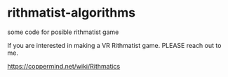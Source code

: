 # rithmatist-algorithms

some code for posible rithmatist game

If you are interested in making a VR Rithmatist game. PLEASE reach out to me.

https://coppermind.net/wiki/Rithmatics
